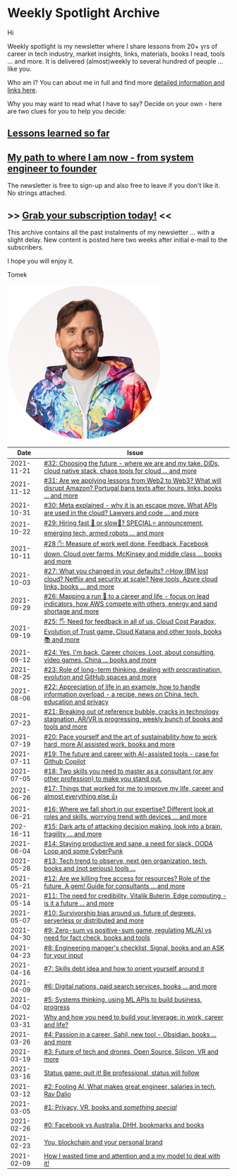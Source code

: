 # Weekly Spotlight Archive



Hi



Weekly spotlight is my newsletter where I share lessons from 20+ yrs of career in tech industry, market insights, links, materials, books I read, tools ... and more.  It is delivered (almost)weekly to several hundred of people ... like you.

Who am I?  You can about me in full and find more [detailed information and links here](https://github.com/tonyszko/newsletter/blob/main/Who-Am-I.md). 

Why you may want to read what I have to say? Decide on your own - here are two clues for you to help you decide: 

## [Lessons learned so far](https://www.onyszko.com/lessons-learned/)

## [My path to where I am now - from system engineer to founder](https://www.onyszko.com/my-path-to-founder/)



The newsletter is free to sign-up and also free to leave if you don't like it. No strings attached. 

## >> [Grab your subscription today!](https://signup.onyszko.com) <<

This archive contains all the past instalments of my newsletter ... with a slight delay. New content is posted here two weeks after initial e-mail to the subscribers. 

I hope you will enjoy it. 

Tomek 

![Join me in this newsletter](https://github.com/tonyszko/newsletter/blob/main/images/to-mini.png)





| Date       | Issue                                                        |
| ---------- | ------------------------------------------------------------ |
| 2021-11-21 | [#32: Choosing the future - where we are and my take. DIDs,  cloud native stack, chaos tools for cloud ... and more](issues/Weekly-spotlight-32.md) |
| 2021-11-12 | [#31: Are we applying lessons from Web2 to Web3? What will  disrupt Amazon? Portugal bans texts after hours, links, books ... and  more](issues/Weekly-spotlight-31.md) |
| 2021-10-31 | [#30:  Meta explained - why it is an escape move.  What APIs are used in the cloud? Lawyers and code ... and more](issues/Weekly-spotlight-30.md) |
| 2021-10-22 | [#29: Hiring fast 💨 or slow🐌? SPECIAL⭐ announcement, emerging tech, armed robots ... and more](https://github.com/tonyszko/newsletter/blob/main/issues/Weekly-spotlight-29.md) |
| 2021-10-11 | [#28 ✋: Measure of work well done, Feedback, Facebook down, Cloud over farms, McKinsey and middle class ... books and more](https://github.com/tonyszko/newsletter/blob/main/issues/Weekly-spotlight-28.md) |
| 2021-10-03 | [#27: What you changed in your defaults? 🔥How IBM lost cloud? Netflix and security at scale? New tools, Azure cloud links, books ... and more](https://github.com/tonyszko/newsletter/blob/main/issues/Weekly-spotlight-27.md) |
| 2021-09-29 | [#26: Mapping a run 🏃 to a career and life - focus on lead indicators, how AWS compete with others, energy and sand shortage and more ](https://github.com/tonyszko/newsletter/blob/main/issues/Weekly-spotlight-26.md) |
| 2021-09-19 | [#25: 🖐️ Need for feedback in all of us, Cloud Cost Paradox, Evolution of Trust game, Cloud Katana and other tools, books 📚 and more  ](https://github.com/tonyszko/newsletter/blob/main/issues/Weekly-spotlight-25.md) |
| 2021-09-12 | [#24: Yes, I'm back, Career choices, Loot, about consulting, video games, China ... books and more](https://github.com/tonyszko/newsletter/blob/main/issues/Weekly-spotlight-24.md) |
| 2021-08-25 | [#23: Role of long-term thinking, dealing with procrastination, evolution and GitHub spaces and more ](https://github.com/tonyszko/newsletter/blob/main/issues/Weekly-spotlight-23.md) |
| 2021-08-06 | [#22: Appreciation of life in an example, how to handle  information overload - a recipe, news on China, tech, education and  privacy](https://github.com/tonyszko/newsletter/blob/main/issues/Weekly-spotlight-22.md) |
| 2021-07-23 | [#21: Breaking out of  reference bubble, cracks in technology stagnation, AR/VR is progressing, weekly bunch of books and tools and more](https://github.com/tonyszko/newsletter/blob/main/issues/Weekly-spotlight-21.md) |
| 2021-07-19 | [#20: Pace yourself and the art of  sustainability,how to work hard, more AI assisted work, books and more](https://github.com/tonyszko/newsletter/blob/main/issues/Weekly-spotlight-20.md) |
| 2021-07-11 | [#19: The future and career with AI-assisted tools - case for Github Copilot](https://github.com/tonyszko/newsletter/blob/main/issues/Weekly-spotlight-19.md) |
| 2021-07-05 | [#18: Two skills you need to master as a consultant (or any other profession) to make you stand out.](https://github.com/tonyszko/newsletter/blob/main/issues/Weekly-spotlight-18.md) |
| 2021-06-26 | [#17: Things that worked for me to improve my life, career and almost everything else 👍](https://github.com/tonyszko/newsletter/blob/main/issues/Weekly-spotlight-17.md) |
| 2021-06-21 | [#16: Where we fall short in our expertise? Different look at roles and skills, worrying trend with devices  ... and more](https://github.com/tonyszko/newsletter/blob/main/issues/Weekly-spotlight-16.md) |
| 202-16-11  | [#15: Dark arts of attacking decision making, look into a brain, fragility ... and more](https://github.com/tonyszko/newsletter/blob/main/issues/Weekly-spotlight-15.md) |
| 2021-06-04 | [#14: Staying productive and sane, a need for slack, OODA Loop and some CyberPunk](https://github.com/tonyszko/newsletter/blob/main/issues/Weekly-spotlight-14.md) |
| 2021-05-28 | [#13: Tech trend to observe, next gen organization, tech, books and (not serious) tools ...](https://github.com/tonyszko/newsletter/blob/main/issues/Weekly-spotlight-13.md) |
| 2021-05-21 | [#12: Are we killing free access for resources? Role of the future. A gem! Guide for consultants ... and more](https://github.com/tonyszko/newsletter/blob/main/issues/Weekly-spotlight-12.md) |
| 2021-05-14 | [#11: The need for credibility, Vitalik Buterin, Edge computing - is it a future ... and more](https://github.com/tonyszko/newsletter/blob/main/issues/Weekly-spotlight-11.md) |
| 2021-05-07 | [#10: Survivorship bias around us, future of degrees, serverless or distributed and more](https://github.com/tonyszko/newsletter/blob/main/issues/Weekly-spotlight-10.md) |
| 2021-04-30 | [#9: Zero-sum vs positive-sum game, regulating ML/AI vs need for fact check, books and tools](https://github.com/tonyszko/newsletter/blob/main/issues/Weekly-spotlight-9.md) |
| 2021-04-23 | [#8: Engineering manger's checklist, Signal, books and an ASK for your input](https://github.com/tonyszko/newsletter/blob/main/issues/Weekly-spotlight-8.md) |
| 2021-04-16 | [#7: Skills debt idea and how to orient yourself around it ](https://github.com/tonyszko/newsletter/blob/main/issues/Weekly-spotlight-7.md) |
| 2021-04-09 | [#6: Digital nations, paid search services, books ... and more](https://github.com/tonyszko/newsletter/blob/main/issues/Weekly-spotlight-6.md) |
| 2021-04-02 | [#5: Systems thinking, using ML APIs to build business, progress](https://github.com/tonyszko/newsletter/blob/main/issues/Weekly-spotlight-5.md) |
| 2021-03-31 | [Why and how you need to build your leverage: in work, career and life?](https://github.com/tonyszko/newsletter/blob/main/issues/Why-and-how-you-need-to-build-your-leverage.md) |
| 2021-03-26 | [#4: Passion in a career, Sahil, new tool - Obsidian, books ... and more](https://github.com/tonyszko/newsletter/blob/main/issues/Weekly-spotlight-4.md) |
| 2021-03-19 | [#3: Future of tech and drones, Open Source, Silicon, VR and more](https://github.com/tonyszko/newsletter/blob/main/issues/Weekly-spotlight-3.md) |
| 2021-03-16 | [Status game: quit it! Be professional, status will follow](https://github.com/tonyszko/newsletter/blob/main/issues/Status-game-quit-it-Be-professional-status-will-follow.md) |
| 2021-03-12 | [#2: Fooling AI, What makes great engineer, salaries in tech, Ray Dalio](https://github.com/tonyszko/newsletter/blob/main/issues/Weekly-spotlight-2.md) |
| 2021-03-05 | [#1: Privacy, VR, books and *something special*](https://github.com/tonyszko/newsletter/blob/main/issues/Weekly-spotlight-1.md) |
| 2021-02-26 | [#0: Facebook vs Australia, DHH, bookmarks and books](https://github.com/tonyszko/newsletter/blob/main/issues/Weekly-spotlight-0.md) |
| 2021-02-23 | [You, blockchain and your personal brand](https://github.com/tonyszko/newsletter/blob/main/issues/You-blockchain-and-your-personal-brand.md) |
| 2021-02-09 | [How I wasted time and attention and a my model to deal with it!](https://github.com/tonyszko/newsletter/blob/main/issues/How-I-wasted-time-and-attention-and-a-my-model-to-deal-with-it.md) |

